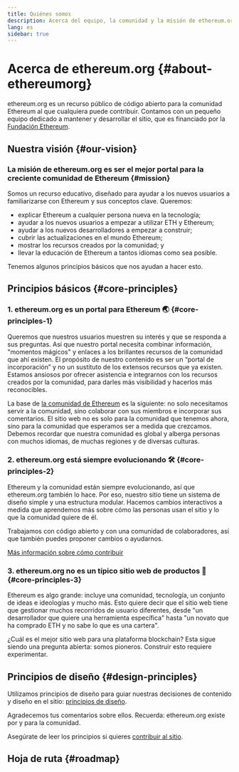 ```yaml
---
title: Quiénes somos
description: Acerca del equipo, la comunidad y la misión de ethereum.org
lang: es
sidebar: true
---
```


# Acerca de ethereum.org {#about-ethereumorg}

ethereum.org es un recurso público de código abierto para la comunidad Ethereum al que cualquiera puede contribuir. Contamos con un pequeño equipo dedicado a mantener y desarrollar el sitio, que es financiado por la [Fundación Ethereum](/foundation/).

## Nuestra visión {#our-vision}

### La misión de ethereum.org es ser el mejor portal para la creciente comunidad de Ethereum {#mission}

Somos un recurso educativo, diseñado para ayudar a los nuevos usuarios a familiarizarse con Ethereum y sus conceptos clave. Queremos:

- explicar Ethereum a cualquier persona nueva en la tecnología;
- ayudar a los nuevos usuarios a empezar a utilizar ETH y Ethereum;
- ayudar a los nuevos desarrolladores a empezar a construir;
- cubrir las actualizaciones en el mundo Ethereum;
- mostrar los recursos creados por la comunidad; y
- llevar la educación de Ethereum a tantos idiomas como sea posible.

Tenemos algunos principios básicos que nos ayudan a hacer esto.

## Principios básicos {#core-principles}

### 1. ethereum.org es un portal para Ethereum 🌏 {#core-principles-1}

Queremos que nuestros usuarios muestren su interés y que se responda a sus preguntas. Así que nuestro portal necesita combinar información, "momentos mágicos" y enlaces a los brillantes recursos de la comunidad que ahí existen. El propósito de nuestro contenido es ser un “portal de incorporación” y no un sustituto de los extensos recursos que ya existen. Estamos ansiosos por ofrecer asistencia e integrarnos con los recursos creados por la comunidad, para darles más visibilidad y hacerlos más reconocibles.

La base de [la comunidad de Ethereum](/en/community/) es la siguiente: no solo necesitamos servir a la comunidad, sino colaborar con sus miembros e incorporar sus comentarios. El sitio web no es solo para la comunidad que tenemos ahora, sino para la comunidad que esperamos ser a medida que crezcamos. Debemos recordar que nuestra comunidad es global y alberga personas con muchos idiomas, de muchas regiones y de diversas culturas.

### 2. ethereum.org está siempre evolucionando 🛠 {#core-principles-2}

Ethereum y la comunidad están siempre evolucionando, así que ethereum.org también lo hace. Por eso, nuestro sitio tiene un sistema de diseño simple y una estructura modular. Hacemos cambios interactivos a medida que aprendemos más sobre cómo las personas usan el sitio y lo que la comunidad quiere de él.

Trabajamos con código abierto y con una comunidad de colaboradores, así que también puedes proponer cambios o ayudarnos.

[Más información sobre cómo contribuir](/en/contributing/)

### 3. ethereum.org no es un típico sitio web de productos 🦄 {#core-principles-3}

Ethereum es algo grande: incluye una comunidad, tecnología, un conjunto de ideas e ideologías y mucho más. Esto quiere decir que el sitio web tiene que gestionar muchos recorridos de usuario diferentes, desde "un desarrollador que quiere una herramienta específica" hasta "un novato que ha comprado ETH y no sabe lo que es una cartera".

¿Cuál es el mejor sitio web para una plataforma blockchain? Esta sigue siendo una pregunta abierta: somos pioneros. Construir esto requiere experimentar.

## Principios de diseño {#design-principles}

Utilizamos principios de diseño para guiar nuestras decisiones de contenido y diseño en el sitio: [principios de diseño](/en/contributing/design-principles/).

Agradecemos tus comentarios sobre ellos. Recuerda: ethereum.org existe por y para la comunidad.

Asegúrate de leer los principios si quieres [contribuir al sitio](/en/contributing/).

## Hoja de ruta {#roadmap}

<Roadmap />
